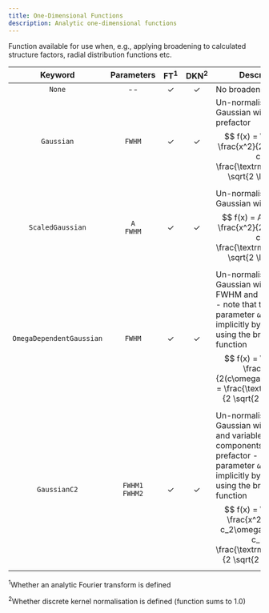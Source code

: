 ```yaml
---
title: One-Dimensional Functions
description: Analytic one-dimensional functions
---
```


Function available for use when, e.g., applying broadening to calculated structure factors, radial distribution functions etc.

|Keyword|Parameters|FT<sup>1</sup>|DKN<sup>2</sup>|Description|
|:-----:|:--------:|:------------:|:-------------:|-----------|
|`None`|--|&check;|&check;|No broadening function|
|`Gaussian`|`FWHM`|&check;|&check;|Un-normalised Gaussian with no prefactor $$ f(x) = \exp\left(-\frac{x^2}{2c^2}\right), c = \frac{\textrm{FWHM}}{2 \sqrt{2 \ln(2)}} $$ |
|`ScaledGaussian`|`A`</br>`FWHM`|&check;|&check;|Un-normalised Gaussian with prefactor $$ f(x) = A\exp\left(-\frac{x^2}{2c^2}\right), c = \frac{\textrm{FWHM}}{2 \sqrt{2 \ln(2)}} $$ |
|`OmegaDependentGaussian`|`FWHM`|&check;|&check;|Un-normalised Gaussian with variable FWHM and no prefactor - note that the parameter $\omega$ is set implicitly by the context using the broadening function $$ f(x) = \exp\left(-\frac{x^2}{2(c\omega)^2}\right), c = \frac{\textrm{FWHM}}{2 \sqrt{2 \ln(2)}} $$ |
|`GaussianC2`|`FWHM1`</br>`FWHM2`|&check;|&check;|Un-normalised Gaussian with constant and variable FWHM components and no prefactor - note that the parameter $\omega$ is set implicitly by the context using the broadening function $$ f(x) = \exp\left(-\frac{x^2}{2(c_1 + c_2\omega)^2}\right), c_n = \frac{\textrm{FWHM}_n}{2 \sqrt{2 \ln(2)}} $$ |

<sup>1</sup>Whether an analytic Fourier transform is defined

<sup>2</sup>Whether discrete kernel normalisation is defined (function sums to 1.0)
